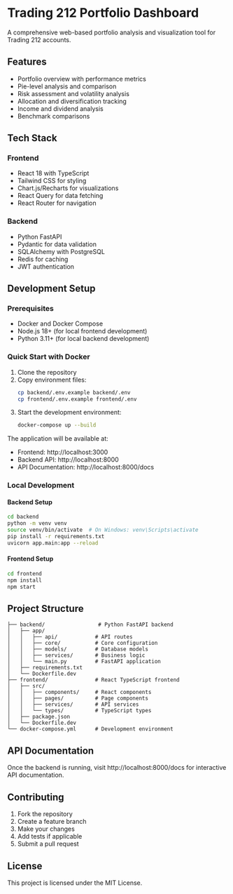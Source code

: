 # Trading 212 Portfolio Dashboard

A comprehensive web-based portfolio analysis and visualization tool for Trading 212 accounts.

## Features

- Portfolio overview with performance metrics
- Pie-level analysis and comparison
- Risk assessment and volatility analysis
- Allocation and diversification tracking
- Income and dividend analysis
- Benchmark comparisons

## Tech Stack

### Frontend
- React 18 with TypeScript
- Tailwind CSS for styling
- Chart.js/Recharts for visualizations
- React Query for data fetching
- React Router for navigation

### Backend
- Python FastAPI
- Pydantic for data validation
- SQLAlchemy with PostgreSQL
- Redis for caching
- JWT authentication

## Development Setup

### Prerequisites
- Docker and Docker Compose
- Node.js 18+ (for local frontend development)
- Python 3.11+ (for local backend development)

### Quick Start with Docker

1. Clone the repository
2. Copy environment files:
   ```bash
   cp backend/.env.example backend/.env
   cp frontend/.env.example frontend/.env
   ```
3. Start the development environment:
   ```bash
   docker-compose up --build
   ```

The application will be available at:
- Frontend: http://localhost:3000
- Backend API: http://localhost:8000
- API Documentation: http://localhost:8000/docs

### Local Development

#### Backend Setup
```bash
cd backend
python -m venv venv
source venv/bin/activate  # On Windows: venv\Scripts\activate
pip install -r requirements.txt
uvicorn app.main:app --reload
```

#### Frontend Setup
```bash
cd frontend
npm install
npm start
```

## Project Structure

```
├── backend/                 # Python FastAPI backend
│   ├── app/
│   │   ├── api/            # API routes
│   │   ├── core/           # Core configuration
│   │   ├── models/         # Database models
│   │   ├── services/       # Business logic
│   │   └── main.py         # FastAPI application
│   ├── requirements.txt
│   └── Dockerfile.dev
├── frontend/               # React TypeScript frontend
│   ├── src/
│   │   ├── components/     # React components
│   │   ├── pages/          # Page components
│   │   ├── services/       # API services
│   │   └── types/          # TypeScript types
│   ├── package.json
│   └── Dockerfile.dev
└── docker-compose.yml      # Development environment
```

## API Documentation

Once the backend is running, visit http://localhost:8000/docs for interactive API documentation.

## Contributing

1. Fork the repository
2. Create a feature branch
3. Make your changes
4. Add tests if applicable
5. Submit a pull request

## License

This project is licensed under the MIT License.